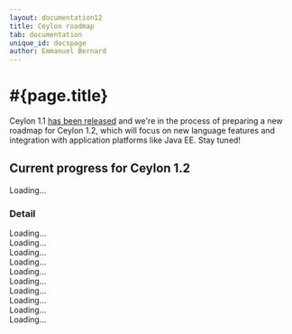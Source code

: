 ```yaml
---
layout: documentation12
title: Ceylon roadmap
tab: documentation
unique_id: docspage
author: Emmanuel Bernard
---
```

# #{page.title}

Ceylon 1.1 [has been released](/download) and we're in the 
process of preparing a new roadmap for Ceylon 1.2, which 
will focus on new language features and integration with 
application platforms like Java EE. Stay tuned!

<!--
However, our roadmap is quite well-defined:

- Ceylon 1.0
  - [Milestone 1](#milestone_1_done)
  - [Milestone 2](#milestone_2_done)
  - [Milestone 3](#milestone_3_done)
  - [Milestone 4](#milestone_4_done)
  - [Milestone 5](#milestone_5_done) 
  - [Milestone 6](#milestone_6_done) (latest release)
-->


## Current progress for Ceylon 1.2

<div id="milestones-progress">
    <div id="milestone-overall">Loading…</div>
    <h3>Detail</h3>
    <div data-title="Typechecker / language specification" data-milestone="https://api.github.com/repos/ceylon/ceylon-spec/milestones/11?callback=?">Loading…</div>
    <div data-title="JVM compiler / documentation compiler" data-milestone="https://api.github.com/repos/ceylon/ceylon-compiler/milestones/11?callback=?">Loading…</div>
    <div data-title="JS compiler" data-milestone="https://api.github.com/repos/ceylon/ceylon-js/milestones/8?callback=?">Loading…</div>
    <div data-title="Language module" data-milestone="https://api.github.com/repos/ceylon/ceylon.language/milestones/10?callback=?">Loading…</div>
    <div data-title="Module resolver" data-milestone="https://api.github.com/repos/ceylon/ceylon-module-resolver/milestones/10?callback=?">Loading…</div>
    <div data-title="Runtime" data-milestone="https://api.github.com/repos/ceylon/ceylon-runtime/milestones/11?callback=?">Loading…</div>
    <div data-title="Common" data-milestone="https://api.github.com/repos/ceylon/ceylon-common/milestones/7?callback=?">Loading…</div>
    <div data-title="IDE" data-milestone="https://api.github.com/repos/ceylon/ceylon-ide-eclipse/milestones/11?callback=?">Loading…</div>
    <div data-title="SDK" data-milestone="https://api.github.com/repos/ceylon/ceylon-sdk/milestones/8?callback=?">Loading…</div>
    <div data-title="Formatter" data-milestone="https://api.github.com/repos/ceylon/ceylon.formatter/milestones/6?callback=?">Loading…</div>
</div>

